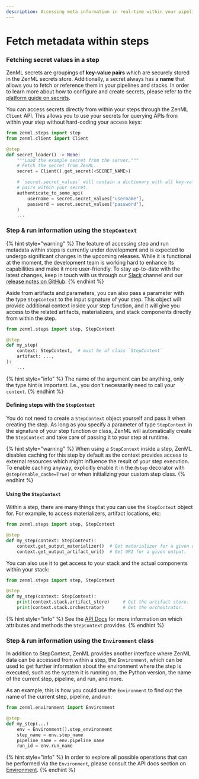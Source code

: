 ```yaml
---
description: Accessing meta information in real-time within your pipeline.
---
```


# Fetch metadata within steps

### Fetching secret values in a step

ZenML secrets are groupings of **key-value pairs** which are securely stored in the ZenML secrets store. Additionally, a secret always has a **name** that allows you to fetch or reference them in your pipelines and stacks. In order to learn more about how to configure and create secrets, please refer to the [platform guide on secrets](../../platform-guide/set-up-your-mlops-platform/use-the-secret-store/).&#x20;

You can access secrets directly from within your steps through the ZenML `Client` API. This allows you to use your secrets for querying APIs from within your step without hard-coding your access keys:

```python
from zenml.steps import step
from zenml.client import Client

@step
def secret_loader() -> None:
    """Load the example secret from the server."""
    # Fetch the secret from ZenML.
    secret = Client().get_secret(<SECRET_NAME>)

    # `secret.secret_values` will contain a dictionary with all key-value
    # pairs within your secret.
    authenticate_to_some_api(
        username = secret.secret_values["username"],
        password = secret.secret_values["password"],
    )
    ...
```

### Step & run information using the `StepContext`

{% hint style="warning" %}
The feature of accessing step and run metadata within steps is currently under development and is expected to undergo significant changes in the upcoming releases. While it is functional at the moment, the development team is working hard to enhance its capabilities and make it more user-friendly. To stay up-to-date with the latest changes, keep in touch with us through our [Slack](https://zenml.io/slack-invite) channel and our [release notes on GitHub](https://github.com/zenml-io/zenml/releases).&#x20;
{% endhint %}

Aside from artifacts and parameters, you can also pass a parameter with the type `StepContext` to the input signature of your step. This object will provide additional context inside your step function, and it will give you access to the related artifacts, materializers, and stack components directly from within the step.

```python
from zenml.steps import step, StepContext

@step
def my_step(
    context: StepContext,  # must be of class `StepContext`
    artifact: ...,
):
    ...
```

{% hint style="info" %}
The name of the argument can be anything, only the type hint is important. I.e., you don't necessarily need to call your `context`.
{% endhint %}

#### Defining steps with the `StepContext`

You do not need to create a `StepContext` object yourself and pass it when creating the step. As long as you specify a parameter of type `StepContext` in the signature of your step function or class, ZenML will automatically create the `StepContext` and take care of passing it to your step at runtime.

{% hint style="warning" %}
When using a `StepContext` inside a step, ZenML disables caching for this step by default as the context provides access to external resources which might influence the result of your step execution. To enable caching anyway, explicitly enable it in the `@step` decorator with `@step(enable_cache=True)` or when initializing your custom step class.
{% endhint %}

#### Using the `StepContext`

Within a step, there are many things that you can use the `StepContext` object for. For example, to access materializers, artifact locations, etc:

```python
from zenml.steps import step, StepContext

@step
def my_step(context: StepContext):
    context.get_output_materializer()  # Get materializer for a given output.
    context.get_output_artifact_uri()  # Get URI for a given output.
```

You can also use it to get access to your stack and the actual components within your stack:

```python
from zenml.steps import step, StepContext

@step
def my_step(context: StepContext):
    print(context.stack.artifact_store)     # Get the artifact store.
    print(context.stack.orchestrator)       # Get the orchestrator.
```

{% hint style="info" %}
See the [API Docs](https://apidocs.zenml.io/latest/core\_code\_docs/core-steps/) for more information on which attributes and methods the `StepContext` provides.
{% endhint %}

### Step & run information using the `Environment` class

In addition to StepContext, ZenML provides another interface where ZenML data can be accessed from within a step, the `Environment`, which can be used to get further information about the environment where the step is executed, such as the system it is running on, the Python version, the name of the current step, pipeline, and run, and more.

As an example, this is how you could use the `Environment` to find out the name of the current step, pipeline, and run:

```python
from zenml.environment import Environment

@step
def my_step(...)
    env = Environment().step_environment
    step_name = env.step_name
    pipeline_name = env.pipeline_name
    run_id = env.run_name
```

{% hint style="info" %}
In order to explore all possible operations that can be performed via the `Environment`, please consult the API docs section on [Environment](https://apidocs.zenml.io/latest/core\_code\_docs/core-environment/#zenml.environment.Environment).
{% endhint %}
